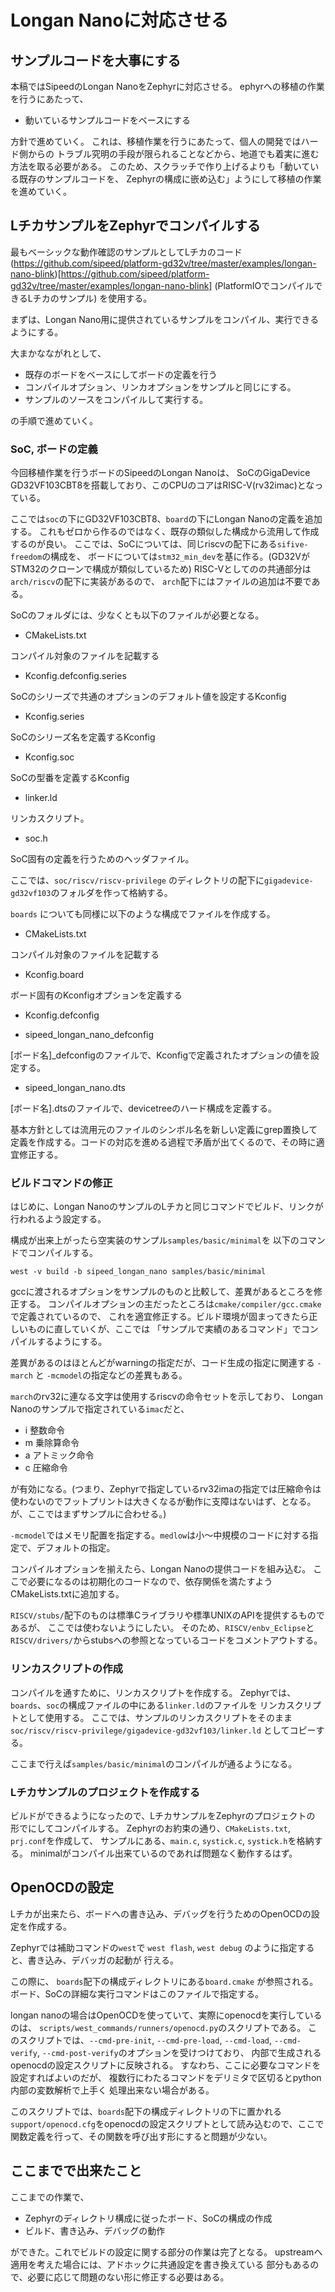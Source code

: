 Longan Nanoに対応させる
=================================

サンプルコードを大事にする
-----------------------

本稿ではSipeedのLongan NanoをZephyrに対応させる。
ephyrへの移植の作業を行うにあたって、

- 動いているサンプルコードをベースにする

方針で進めていく。
これは、移植作業を行うにあたって、個人の開発ではハード側からの
トラブル究明の手段が限られることなどから、地道でも着実に進む方法を取る必要がある。
このため、スクラッチで作り上げるよりも「動いている既存のサンプルコードを、
Zephyrの構成に嵌め込む」ようにして移植の作業を進めていく。



LチカサンプルをZephyrでコンパイルする
---------------

最もベーシックな動作確認のサンプルとしてLチカのコード
(https://github.com/sipeed/platform-gd32v/tree/master/examples/longan-nano-blink)[https://github.com/sipeed/platform-gd32v/tree/master/examples/longan-nano-blink]
(PlatformIOでコンパイルできるLチカのサンプル)
を使用する。

まずは、Longan Nano用に提供されているサンプルをコンパイル、実行できるようにする。

大まかなながれとして、

- 既存のボードをベースにしてボードの定義を行う
- コンパイルオプション、リンカオプションをサンプルと同じにする。
- サンプルのソースをコンパイルして実行する。

の手順で進めていく。


### SoC, ボードの定義

今回移植作業を行うボードのSipeedのLongan Nanoは、
SoCのGigaDevice GD32VF103CBT8を搭載しており、このCPUのコアはRISC-V(rv32imac)となっている。

ここでは`soc`の下にGD32VF103CBT8、`board`の下にLongan Nanoの定義を追加する。
これもゼロから作るのではなく、既存の類似した構成から流用して作成するのが良い。
ここでは、SoCについては、同じriscvの配下にある`sifive-freedom`の構成を、
ボードについては`stm32_min_dev`を基に作る。(GD32VがSTM32のクローンで構成が類似しているため)
RISC-Vとしてのの共通部分は`arch/riscv`の配下に実装があるので、
`arch`配下にはファイルの追加は不要である。

SoCのフォルダには、少なくとも以下のファイルが必要となる。

- CMakeLists.txt

コンパイル対象のファイルを記載する

- Kconfig.defconfig.series

SoCのシリーズで共通のオプションのデフォルト値を設定するKconfig

- Kconfig.series

SoCのシリーズ名を定義するKconfig

- Kconfig.soc

SoCの型番を定義するKconfig

- linker.ld

リンカスクリプト。

- soc.h

SoC固有の定義を行うためのヘッダファイル。

ここでは、`soc/riscv/riscv-privilege` のディレクトリの配下に`gigadevice-gd32vf103`のフォルダを作って格納する。

`boards` についても同様に以下のような構成でファイルを作成する。


- CMakeLists.txt

コンパイル対象のファイルを記載する

- Kconfig.board

ボード固有のKconfigオプションを定義する

- Kconfig.defconfig


- sipeed_longan_nano_defconfig

[ボード名]_defconfigのファイルで、Kconfigで定義されたオプションの値を設定する。

- sipeed_longan_nano.dts

[ボード名].dtsのファイルで、devicetreeのハード構成を定義する。


基本方針としては流用元のファイルのシンボル名を新しい定義にgrep置換して
定義を作成する。コードの対応を進める過程で矛盾が出てくるので、その時に適宜修正する。

### ビルドコマンドの修正

はじめに、Longan NanoのサンプルのLチカと同じコマンドでビルド、リンクが行われるよう設定する。


構成が出来上がったら空実装のサンプル`samples/basic/minimal`を
以下のコマンドでコンパイルする。

```
west -v build -b sipeed_longan_nano samples/basic/minimal
```

gccに渡されるオプションをサンプルのものと比較して、差異があるところを修正する。
コンパイルオプションの主だったところは`cmake/compiler/gcc.cmake`で定義されているので、
これを適宜修正する。ビルド環境が固まってきたら正しいものに直していくが、ここでは
「サンプルで実績のあるコマンド」でコンパイルするようにする。

差異があるのはほとんどがwarningの指定だが、コード生成の指定に関連する
`-march` と `-mcmodel`の指定などの差異もある。

`march`のrv32に連なる文字は使用するriscvの命令セットを示しており、
Longan Nanoのサンプルで指定されている`imac`だと、

- i 整数命令
- m 乗除算命令
- a アトミック命令
- c 圧縮命令

が有効になる。(つまり、Zephyrで指定しているrv32imaの指定では圧縮命令は使わないのでフットプリントは大きくなるが動作に支障はないはず、となる。が、ここではまずサンプルに合わせる。)

`-mcmodel`ではメモリ配置を指定する。`medlow`は小～中規模のコードに対する指定で、デフォルトの指定。


コンパイルオプションを揃えたら、Longan Nanoの提供コードを組み込む。
ここで必要になるのは初期化のコードなので、依存関係を満たすよう
CMakeLists.txtに追加する。

`RISCV/stubs/`配下のものは標準Cライブラリや標準UNIXのAPIを提供するものであるが、
ここでは使わないようにしたい。
そのため、`RISCV/enbv_Eclipse`と`RISCV/drivers/`からstubsへの参照となっているコードをコメントアウトする。

### リンカスクリプトの作成

コンパイルを通すために、リンカスクリプトを作成する。
Zephyrでは、`boards`、`soc`の構成ファイルの中にある`linker.ld`のファイルを
リンカスクリプトとして使用する。
ここでは、サンプルのリンカスクリプトをそのまま`soc/riscv/riscv-privilege/gigadevice-gd32vf103/linker.ld` としてコピーする。

ここまで行えば`samples/basic/minimal`のコンパイルが通るようになる。


### Lチカサンプルのプロジェクトを作成する

ビルドができるようになったので、LチカサンプルをZephyrのプロジェクトの
形でにしてコンパイルする。
Zephyrのお約束の通り、`CMakeLists.txt`, `prj.conf`を作成して、
サンプルにある、`main.c`, `systick.c`, `systick.h`を格納する。
minimalがコンパイル出来ているのであれば問題なく動作するはず。


OpenOCDの設定
-------------------------

Lチカが出来たら、ボードへの書き込み、デバッグを行うためのOpenOCDの設定を作成する。

Zephyrでは補助コマンドの`west`で
`west flash`, `west debug` のように指定すると、書き込み、デバッガの起動が
行える。

この際に、 `boards`配下の構成ディレクトリにある`board.cmake` が参照される。
ボード、SoCの詳細な実行コマンドはこのファイルで指定する。

longan nanoの場合はOpenOCDを使っていて、実際にopenocdを実行しているのは、
`scripts/west_commands/runners/openocd.py`のスクリプトである。
このスクリプトでは、`--cmd-pre-init`, `--cmd-pre-load`, `--cmd-load`, `--cmd-verify`, `--cmd-post-verify`のオプションを受けつけており、
内部で生成されるopenocdの設定スクリプトに反映される。
すなわち、ここに必要なコマンドを設定すればよいのだが、
複数行にわたるコマンドをデリミタで区切るとpython内部の変数解析で上手く
処理出来ない場合がある。

このスクリプトでは、`boards`配下の構成ディレクトリの下に置かれる`support/openocd.cfg`をopenocdの設定スクリプトとして読み込むので、ここで関数定義を行って、その関数を呼び出す形にすると問題が少ない。


ここまでで出来たこと
------------------------

ここまでの作業で、

- Zephyrのディレクトリ構成に従ったボード、SoCの構成の作成
- ビルド、書き込み、デバッグの動作

ができた。これでビルドの設定に関する部分の作業は完了となる。
upstreamへ適用を考えた場合には、アドホックに共通設定を書き換えている
部分もあるので、必要に応じて問題のない形に修正する必要はある。